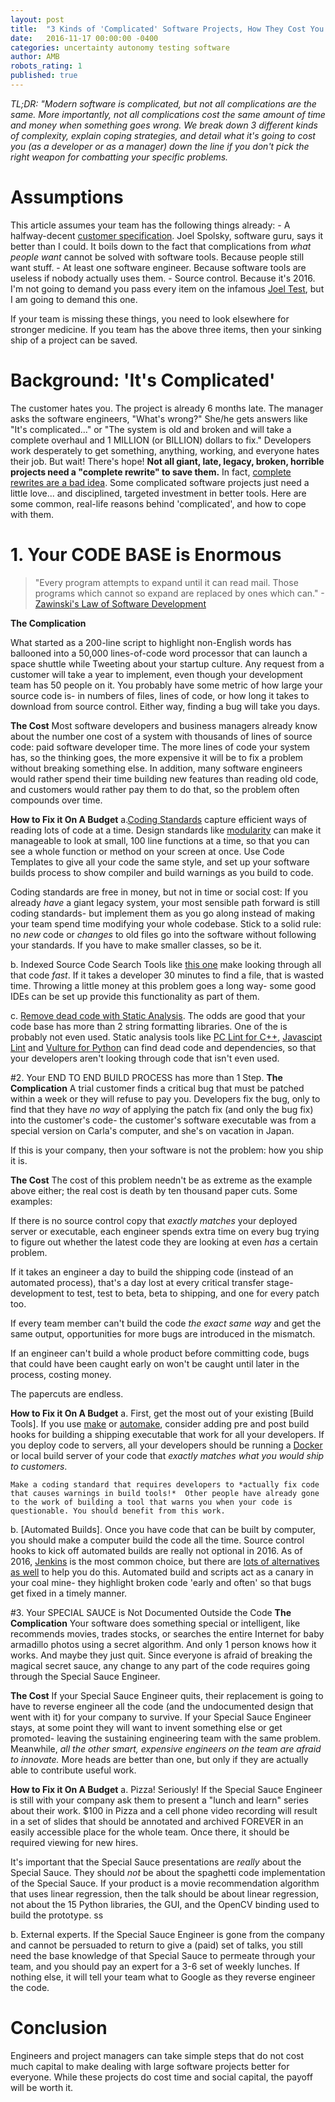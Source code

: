 ```yaml
---
layout: post
title:  "3 Kinds of 'Complicated' Software Projects, How They Cost You Money, and Tools to Fight Back"
date:   2016-11-17 00:00:00 -0400
categories: uncertainty autonomy testing software
author: AMB
robots_rating: 1
published: true
---
```


*TL;DR: "Modern software is complicated, but not all complications are the same. More importantly, not all complications cost the same amount of time and money when something goes wrong. We break down 3 different kinds of complexity, explain coping strategies, and detail what it's going to cost you (as a developer or as a manager) down the line if you don't pick the right weapon for combatting your specific problems.*

# Assumptions 
This article assumes your team has the following things already: 
    - A halfway-decent [customer specification](https://www.joelonsoftware.com/2000/10/02/painless-functional-specifications-part-1-why-bother/). Joel Spolsky, software guru, says it better than I could. It boils down to the fact that complications from *what people want* cannot be solved with software tools. Because people still want stuff. 
    - At least one software engineer. Because software tools are useless if nobody actually uses them.
    - Source control. Because it's 2016. I'm not going to demand you pass every item on the infamous [Joel Test](https://www.joelonsoftware.com/2000/08/09/the-joel-test-12-steps-to-better-code/), but I am going to demand this one. 

If your team is missing these things, you need to look elsewhere for stronger medicine.  If you team has the above three items, then your sinking ship of a project can be saved. 

# Background: 'It's Complicated'

The customer hates you. The project is already 6 months late.  The manager asks the software engineers, "What's wrong?" She/he gets answers like  "It's complicated..." or "The system is old and broken and will take a complete overhaul and 1 MILLION (or BILLION) dollars to fix."  Developers work desperately to get something, anything, working, and everyone hates their job. But wait! There's hope!  **Not all giant, late, legacy, broken, horrible projects need a "complete rewrite" to save them.** In fact, [complete rewrites are a bad idea](https://www.joelonsoftware.com/2000/04/06/things-you-should-never-do-part-i/). Some complicated software projects just need a little love... and disciplined, targeted investment in better tools. Here are some common, real-life reasons behind 'complicated', and how to cope with them. 


# 1. Your CODE BASE is Enormous

>"Every program attempts to expand until it can read mail. Those programs which cannot so expand are replaced by ones which can." -[Zawinski's Law of Software Development](http://softwareengineering.stackexchange.com/questions/150254/what-does-jamie-zawinskis-law-mean)

**The Complication**

What started as a 200-line script to highlight non-English words has ballooned into a 50,000 lines-of-code word processor that can launch a space shuttle while Tweeting about your startup culture. Any request from a customer will take a year to implement, even though your development team has 50 people on it.   You probably have some metric of how large your source code is- in numbers of files, lines of code, or how long it takes to download from source control. Either way, finding a bug will take you days.

**The Cost** 
Most software developers and business managers already know about the number one cost of a system with thousands of lines of source code: paid software developer time. The more lines of code your system has, so the thinking goes, the more expensive it will be to fix a problem without breaking something else. In addition, many software engineers would rather spend their time building new features than reading old code, and customers would rather pay them to do that, so the problem often compounds over time. 

**How to Fix it On A Budget**
a.[Coding Standards](http://codeahoy.com/2016/05/22/effective-coding-standards/) capture efficient ways of reading lots of code at a time. Design standards like [modularity](https://netbeans.org/project_downloads/usersguide/rcp-book-ch2.pdf) can make it manageable to look at small, 100 line functions at a time, so that you can see a whole function or method on your screen at once.  Use Code Templates to give all your code the same style, and set up your software builds process to show compiler and build warnings as you build to code. 

Coding standards are free in money, but not in time or social cost:
If you already *have* a giant legacy system, your most sensible path forward is still coding standards- but implement them as you go along instead of making your team spend time modifying your whole codebase. Stick to a solid rule: no *new* code or *changes* to old files go into the software without following your standards. If you have to make smaller classes, so be it.  

b. Indexed Source Code Search Tools like [this one](http://beyondgrep.com/more-tools/) make looking through all that code *fast*. If it takes a developer 30 minutes to find a file, that is wasted time. Throwing a little money at this problem goes a long way- some good IDEs can be set up provide this functionality as part of them. 

c. [Remove dead code with Static Analysis](https://en.wikipedia.org/wiki/List_of_tools_for_static_code_analysis). The odds are good that your code base has more than 2 string formatting libraries. One of the is probably not even used. Static analysis tools like [PC Lint for C++](http://www.gimpel.com/html/index.htm), [Javascipt Lint](http://www.javascriptlint.com/) and [Vulture for Python](https://pypi.python.org/pypi/vulture) can find dead code and dependencies,  so that your developers aren't looking through code that isn't even used. 


#2. Your END TO END BUILD PROCESS has more than 1 Step. 
**The Complication**
A trial customer finds a critical bug that must be patched within a week or they will refuse to pay you. Developers fix the bug, only to find that they have *no way* of applying the patch fix (and only the bug fix) into the customer's code- the customer's software executable was from a special version on Carla's computer, and she's on vacation in Japan.  

If this is your company, then your software is not the problem: how you ship it is.  

**The Cost** 
The cost of this problem needn't be as extreme as the example above either; the real cost is death by ten thousand paper cuts. Some examples:  

If there is no source control copy that *exactly matches* your deployed server or executable, each engineer spends extra time on every bug trying to figure out whether the latest code they are looking at even *has* a certain problem. 

If it takes an engineer a day to build the shipping code (instead of an automated process), that's a day lost at every critical transfer stage- development to test, test to beta, beta to shipping, and one for every patch too.   

If every team member can't build the code *the exact same way* and get the same output, opportunities for more bugs are introduced in the mismatch. 

If an engineer can't build a whole product before committing code, bugs that could have been caught early on won't be caught until later in the process, costing money.

The papercuts are endless. 


**How to Fix it On A Budget**
a. First, get the most out of your existing [Build Tools].  If you use 
[make]() or [automake](), consider adding pre and post build hooks for building a shipping executable that work for all your developers. If you deploy code to servers, all your developers should be running a [Docker]() or local build server of your code that *exactly matches what you would ship to customers*. 

    Make a coding standard that requires developers to *actually fix code that causes warnings in build tools!*  Other people have already gone to the work of building a tool that warns you when your code is questionable. You should benefit from this work. 

b. [Automated Builds]. Once you have code that can be built by computer, you should make a computer build the code all the time. Source control hooks to kick off automated builds are really not optional in 2016. As of 2016, [Jenkins](https://jenkins.io/) is the most common choice, but there are [lots of alternatives as well](https://alternatives.financesonline.com/p/jenkins/) to help you do this.  Automated build and scripts act as a canary in your coal mine- they highlight broken code 'early and often' so that bugs get fixed in a timely manner. 

#3. Your SPECIAL SAUCE is Not Documented Outside the Code
**The Complication**
Your software does something special or intelligent, like recommends movies, trades stocks, or searches the entire Internet for baby armadillo photos using a secret algorithm.  And only 1 person knows how it works. And maybe they just quit. Since everyone is afraid of breaking the magical secret sauce, any change to any part of the code requires going through the Special Sauce Engineer.

**The Cost** 
If your Special Sauce Engineer quits, their replacement is going to have to reverse engineer all the code (and the undocumented design that went with it) for your company to survive. If your Special Sauce Engineer stays, at some point they will want to invent something else or get promoted- leaving the sustaining engineering team with the same problem. Meanwhile, *all the other smart, expensive engineers on the team are afraid to innovate.*  More heads are better than one, but only if they are actually able to contribute useful work. 

**How to Fix it On A Budget**
a.  Pizza! Seriously! If the Special Sauce Engineer is still with your company ask them to present a "lunch and learn" series about their work. $100 in Pizza and a cell phone video recording will result in a set of slides that should be annotated and archived FOREVER in an easily accessible place for the whole team. Once there, it should be required viewing for new hires. 

It's important that the Special Sauce presentations are *really* about the Special Sauce. They should *not* be about the spaghetti code implementation of the Special Sauce. If your product is a movie recommendation algorithm that uses linear regression, then the talk should be about linear regression, not about the 15 Python libraries, the GUI, and the OpenCV binding used to build the prototype. ss  

b. External experts. If the Special Sauce Engineer is gone from the company and cannot be persuaded to return to give a (paid) set of talks, you still need the base knowledge of that Special Sauce to permeate through your team, and you should pay an expert for a 3-6 set of weekly lunches. If nothing else, it will tell your team what to Google as they reverse engineer the code. 


# Conclusion

Engineers and project managers can take simple steps that do not cost much capital to make dealing with large software projects better for everyone. While these projects do cost time and social capital, the payoff will be worth it. 

